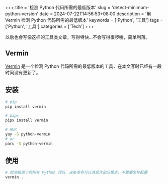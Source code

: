 +++
title = '检测 Python 代码所需的最低版本'
slug = 'detect-minimum-python-version'
date = 2024-07-22T14:56:53+08:00
description = '用 Vermin 检测 Python 代码所需的最低版本'
keywords = ['Python', '工具']
tags = ['Python', '工具']
categories = ['Tech']
+++

以后也会写像这样的工具类文章，写得特快...不会写得很啰唆，简单利落。

## Vermin
[Vermin](https://github.com/netromdk/vermin) 是一个检测 Python 代码所需的最低版本的工具，在本文写时已经有一段时间没有更新了。

## 安装

```sh
# pip
pip install vermin

# pipx
pipx install vermin

# AUR
yay -S python-vermin
# or
paru -S python-vermin
```

## 使用

```sh
# 检测目录下的所有 Python 代码，这条命令可以满足大部分需求，不需要怎样配置
vermin .
```
